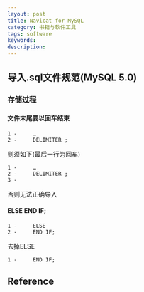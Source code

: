 ```yaml
---
layout: post
title: Navicat for MySQL
category: 书籍与软件工具
tags: software
keywords: 
description: 
---
```


## 导入.sql文件规范(MySQL 5.0)

### 存储过程

#### 文件末尾要以回车结束


```
1 - 	…
2 - 	DELIMITER ;
```

则须如下(最后一行为回车)

```
1 - 	…
2 - 	DELIMITER ;
3 -		
```

否则无法正确导入

#### ELSE END IF;

```
1 -		ELSE
2 -		END IF;
```

去掉ELSE

```
1 - 	END IF;
```


## Reference
